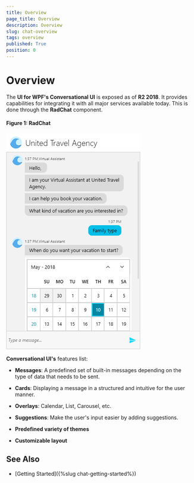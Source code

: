 ```yaml
---
title: Overview
page_title: Overview
description: Overview
slug: chat-overview
tags: overview
published: True
position: 0
---
```


# Overview

The __UI for WPF's Conversational UI__ is exposed as of __R2 2018__. It provides capabilities for integrating it with all major services available today. This is done through the __RadChat__ component.  

#### __Figure 1: RadChat__

![RadChat](images/RadChat_Overview.png)

__Conversational UI's__ features list:

* __Messages__: A predefined set of built-in messages depending on the type of data that needs to be sent.

* __Cards__: Displaying a message in a structured and intuitive for the user manner.

* __Overlays__: Calendar, List, Carousel, etc. 

* __Suggestions__: Make the user's input easier by adding suggestions.

* __Predefined variety of themes__

* __Customizable layout__

## See Also

* [Getting Started]({%slug chat-getting-started%})




 

